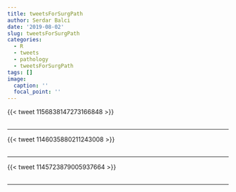 ```yaml
---
title: tweetsForSurgPath
author: Serdar Balci
date: '2019-08-02'
slug: tweetsForSurgPath
categories:
  - R
  - tweets
  - pathology
  - tweetsForSurgPath
tags: []
image:
  caption: ''
  focal_point: ''
---
```



{{< tweet 1156838147273166848 >}}
<br>
<br>
<hr>
{{< tweet 1146035880211243008 >}}
<br>
<br>
<hr>
{{< tweet 1145723879005937664 >}}
<br>
<br>
<hr>
